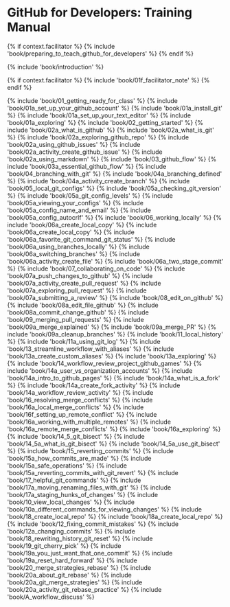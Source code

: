 # GitHub for Developers: Training Manual

{% if context.facilitator %}
{% include 'book/preparing_to_teach_github_for_developers' %}
{% endif %}

{% include 'book/introduction' %}

{% if context.facilitator %}
{% include 'book/01f_facilitator_note' %}
{% endif %}

{% include 'book/01_getting_ready_for_class' %}
{% include 'book/01a_set_up_your_github_account' %}
{% include 'book/01a_install_git' %}
{% include 'book/01a_set_up_your_text_editor' %}
{% include 'book/01a_exploring' %}
{% include 'book/02_getting_started' %}
{% include 'book/02a_what_is_github' %}
{% include 'book/02a_what_is_git' %}
{% include 'book/02a_exploring_github_repo' %}
{% include 'book/02a_using_github_issues' %}
{% include 'book/02a_activity_create_github_issue' %}
{% include 'book/02a_using_markdown' %}
{% include 'book/03_github_flow' %}
{% include 'book/03a_essential_github_flow' %}
{% include 'book/04_branching_with_git' %}
{% include 'book/04a_branching_defined' %}
{% include 'book/04a_activity_create_branch' %}
{% include 'book/05_local_git_configs' %}
{% include 'book/05a_checking_git_version' %}
{% include 'book/05a_git_config_levels' %}
{% include 'book/05a_viewing_your_configs' %}
{% include 'book/05a_config_name_and_email' %}
{% include 'book/05a_config_autocrlf' %}
{% include 'book/06_working_locally' %}
{% include 'book/06a_create_local_copy' %}
{% include 'book/06a_create_local_copy' %}
{% include 'book/06a_favorite_git_command_git_status' %}
{% include 'book/06a_using_branches_locally' %}
{% include 'book/06a_switching_branches' %}
{% include 'book/06a_activity_create_file' %}
{% include 'book/06a_two_stage_commit' %}
{% include 'book/07_collaborating_on_code' %}
{% include 'book/07a_push_changes_to_github' %}
{% include 'book/07a_activity_create_pull_request' %}
{% include 'book/07a_exploring_pull_request' %}
{% include 'book/07a_submitting_a_review' %}
{% include 'book/08_edit_on_github' %}
{% include 'book/08a_edit_file_github' %}
{% include 'book/08a_commit_change_github' %}
{% include 'book/09_merging_pull_requests' %}
{% include 'book/09a_merge_explained' %}
{% include 'book/09a_merge_PR' %}
{% include 'book/09a_cleanup_branches' %}
{% include 'book/11_local_history' %}
{% include 'book/11a_using_git_log' %}
{% include 'book/13_streamline_workflow_with_aliases' %}
{% include 'book/13a_create_custom_aliases' %}
{% include 'book/13a_exploring' %}
{% include 'book/14_workflow_review_project_github_games' %}
{% include 'book/14a_user_vs_organization_accounts' %}
{% include 'book/14a_intro_to_github_pages' %}
{% include 'book/14a_what_is_a_fork' %}
{% include 'book/14a_create_fork_activity' %}
{% include 'book/14a_workflow_review_activity' %}
{% include 'book/16_resolving_merge_conflicts' %}
{% include 'book/16a_local_merge_conflicts' %}
{% include 'book/16f_setting_up_remote_conflict' %}
{% include 'book/16a_working_with_multiple_remotes' %}
{% include 'book/16a_remote_merge_conflicts' %}
{% include 'book/16a_exploring' %}
{% include 'book/14_5_git_bisect' %}
{% include 'book/14_5a_what_is_git_bisect' %}
{% include 'book/14_5a_use_git_bisect' %}
{% include 'book/15_reverting_commits' %}
{% include 'book/15a_how_commits_are_made' %}
{% include 'book/15a_safe_operations' %}
{% include 'book/15a_reverting_commits_with_git_revert' %}
{% include 'book/17_helpful_git_commands' %}
{% include 'book/17a_moving_renaming_files_with_git' %}
{% include 'book/17a_staging_hunks_of_changes' %}
{% include 'book/10_view_local_changes' %}
{% include 'book/10a_different_commands_for_viewing_changes' %}
{% include 'book/18_create_local_repo' %}
{% include 'book/18a_create_local_repo' %}
{% include 'book/12_fixing_commit_mistakes' %}
{% include 'book/12a_changing_commits' %}
{% include 'book/18_rewriting_history_git_reset' %}
{% include 'book/19_git_cherry_pick' %}
{% include 'book/19a_you_just_want_that_one_commit' %}
{% include 'book/19a_reset_hard_forward' %}
{% include 'book/20_merge_strategies_rebase' %}
{% include 'book/20a_about_git_rebase' %}
{% include 'book/20a_git_merge_strategies' %}
{% include 'book/20a_activity_git_rebase_practice' %}
{% include 'book/A_workflow_discuss' %}
